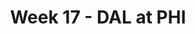 ---
layout: game
title: Week 17 - DAL at PHI
season: 2008
game_id: 2008_17_DAL_PHI
away_team: DAL
home_team: PHI
---
